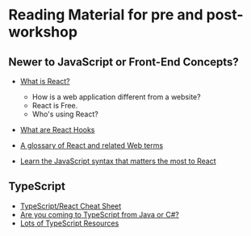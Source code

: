 # Reading Material for pre and post-workshop

## Newer to JavaScript or Front-End Concepts?

- [What is React?](https://reacttraining.com/what-is-react)

  - How is a web application different from a website?
  - React is Free.
  - Who's using React?

- [What are React Hooks](https://reacttraining.com/what-are-react-hooks/)
- [A glossary of React and related Web terms](./glossary.md)
- [Learn the JavaScript syntax that matters the most to React](https://reacttraining.com/blog/javascript-the-react-parts/)

## TypeScript

- [TypeScript/React Cheat Sheet](./typescript-cheet-sheet.md)
- [Are you coming to TypeScript from Java or C#?](./java-and-csharp.md)
- [Lots of TypeScript Resources](./typescript-resources.md)
